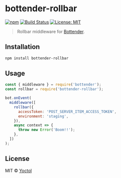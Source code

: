 # bottender-rollbar

[![npm](https://img.shields.io/npm/v/bottender-rollbar.svg?style=flat-square)](https://www.npmjs.com/package/bottender-rollbar)
[![Build Status](https://travis-ci.org/bottenderjs/bottender-rollbar.svg?branch=master)](https://travis-ci.org/bottenderjs/bottender-rollbar)
[![License: MIT](https://img.shields.io/badge/License-MIT-blue.svg)](https://opensource.org/licenses/MIT)

> Rollbar middleware for [Bottender](https://github.com/Yoctol/bottender).

## Installation

```sh
npm install bottender-rollbar
```

## Usage

```js
const { middleware } = require('bottender');
const rollbar = require('bottender-rollbar');

bot.onEvent(
  middleware([
    rollbar({
      accessToken: 'POST_SERVER_ITEM_ACCESS_TOKEN',
      environment: 'staging',
    }),
    async context => {
      throw new Error('Boom!!');
    },
  ])
);
```

## License

MIT © [Yoctol](https://github.com/bottenderjs/bottender-rollbar)
